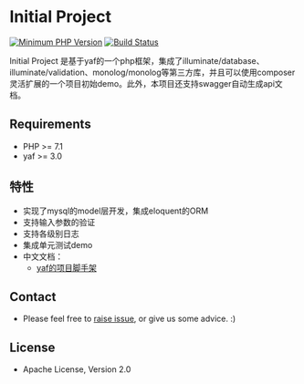 Initial Project
==========


[![Minimum PHP Version](https://img.shields.io/badge/php-%3E%3D%207.1-8892BF.svg?style=flat-square)](https://php.net/)
[![Build Status](https://img.shields.io/travis/sebastianbergmann/phpunit/master.svg?style=flat-square)](https://phpunit.de/build-status.html)

[npm-image]: https://img.shields.io/npm/v/anyproxy.svg?style=flat-square
[npm-url]: https://npmjs.org/package/anyproxy
[node-url]: http://nodejs.org/download/
[download-image]: https://img.shields.io/npm/dm/anyproxy.svg?style=flat-square
[download-url]: https://npmjs.org/package/anyproxy

Initial Project 是基于yaf的一个php框架，集成了illuminate/database、illuminate/validation、monolog/monolog等第三方库，并且可以使用composer灵活扩展的一个项目初始demo。此外，本项目还支持swagger自动生成api文档。

Requirements
------------
 - PHP >= 7.1
 - yaf >= 3.0

特性
------------
* 实现了mysql的model层开发，集成eloquent的ORM
* 支持输入参数的验证
* 支持各级别日志
* 集成单元测试demo
* 中文文档：
    * [yaf的项目脚手架](https://namenotnull.github.io/blog/)





Contact
-----------------

* Please feel free to [raise issue](https://github.com/nameNotNull/initial_project/issues), or give us some advice. :)



License
-----------------

* Apache License, Version 2.0
